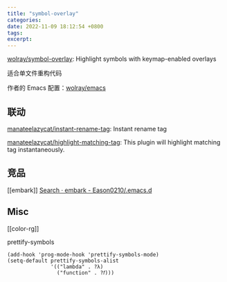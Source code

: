 ```yaml
---
title: "symbol-overlay"
categories:
date: 2022-11-09 18:12:54 +0800
tags:
excerpt:
---
```



[wolray/symbol-overlay](https://github.com/wolray/symbol-overlay): Highlight symbols with keymap-enabled overlays

适合单文件重构代码

作者的 Emacs 配置：[wolray/emacs](https://github.com/wolray/emacs)

## 联动

[manateelazycat/instant-rename-tag](https://github.com/manateelazycat/instant-rename-tag): Instant rename tag

[manateelazycat/highlight-matching-tag](https://github.com/manateelazycat/highlight-matching-tag): This plugin will highlight matching tag instantaneously.

## 竞品

[[embark]]
[Search · embark - Eason0210/.emacs.d](https://github.com/Eason0210/.emacs.d/search?q=embark)

## Misc

[[color-rg]]

prettify-symbols
```emacs-lisp
(add-hook 'prog-mode-hook 'prettify-symbols-mode)
(setq-default prettify-symbols-alist
              '(("lambda" . ?λ)
                ("function" . ?𝑓)))
```


